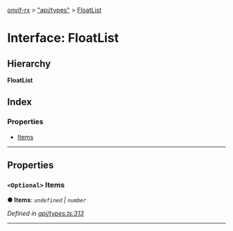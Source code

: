 [onvif-rx](../README.md) > ["api/types"](../modules/_api_types_.md) > [FloatList](../interfaces/_api_types_.floatlist.md)

# Interface: FloatList

## Hierarchy

**FloatList**

## Index

### Properties

* [Items](_api_types_.floatlist.md#items)

---

## Properties

<a id="items"></a>

### `<Optional>` Items

**● Items**: *`undefined` \| `number`*

*Defined in [api/types.ts:313](https://github.com/patrickmichalina/onvif-rx/blob/034e4d6/src/api/types.ts#L313)*

___

